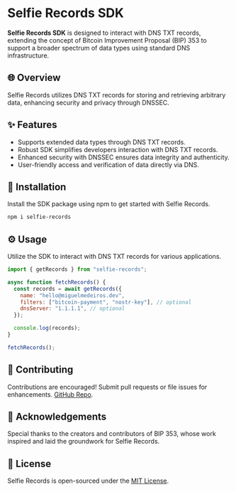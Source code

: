 # Selfie Records SDK

**Selfie Records SDK** is designed to interact with DNS TXT records, extending the concept of Bitcoin Improvement Proposal (BIP) 353 to support a broader spectrum of data types using standard DNS infrastructure.

## 🌐 Overview

Selfie Records utilizes DNS TXT records for storing and retrieving arbitrary data, enhancing security and privacy through DNSSEC.

## ✨ Features

- Supports extended data types through DNS TXT records.
- Robust SDK simplifies developers interaction with DNS TXT records.
- Enhanced security with DNSSEC ensures data integrity and authenticity.
- User-friendly access and verification of data directly via DNS.

## 🚀 Installation

Install the SDK package using npm to get started with Selfie Records.

```bash
npm i selfie-records
```

## ⚙️ Usage

Utilize the SDK to interact with DNS TXT records for various applications.

```javascript
import { getRecords } from "selfie-records";

async function fetchRecords() {
  const records = await getRecords({
    name: "hello@miguelmedeiros.dev",
    filters: ["bitcoin-payment", "nostr-key"], // optional
    dnsServer: "1.1.1.1", // optional
  });

  console.log(records);
}

fetchRecords();
```

## 🤝 Contributing

Contributions are encouraged! Submit pull requests or file issues for enhancements. [GitHub Repo](https://github.com/pubky/selfie-records).

## 🙏 Acknowledgements

Special thanks to the creators and contributors of BIP 353, whose work inspired and laid the groundwork for Selfie Records.

## 📄 License

Selfie Records is open-sourced under the [MIT License](./LICENSE).
